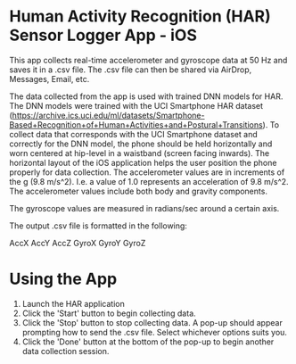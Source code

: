 # Human Activity Recognition (HAR) Sensor Logger App - iOS
This app collects real-time accelerometer and gyroscope data at 50 Hz and saves it in a .csv file. The .csv file can then be shared via AirDrop, Messages, Email, etc.

The data collected from the app is used with trained DNN models for HAR. The DNN models were trained with the UCI Smartphone HAR dataset (https://archive.ics.uci.edu/ml/datasets/Smartphone-Based+Recognition+of+Human+Activities+and+Postural+Transitions).
To collect data that corresponds with the UCI Smartphone dataset and correctly for the DNN model, the phone should be held horizontally and worn centered at hip-level in a waistband (screen facing inwards).
The horizontal layout of the iOS application helps the user position the phone properly for data collection.
The accelerometer values are in increments of the g (9.8 m/s^2). I.e. a value of 1.0 represents an acceleration of 9.8 m/s^2.
The accelerometer values include both body and gravity components.

The gyroscope values are measured in radians/sec around a certain axis.

The output .csv file is formatted in the following:

AccX AccY AccZ GyroX GyroY GyroZ

# Using the App
1) Launch the HAR application
2) Click the 'Start' button to begin collecting data.
3) Click the 'Stop' button to stop collecting data. A pop-up should appear prompting how to send the .csv file. Select whichever options suits you.
4) Click the 'Done' button at the bottom of the pop-up to begin another data collection session.
